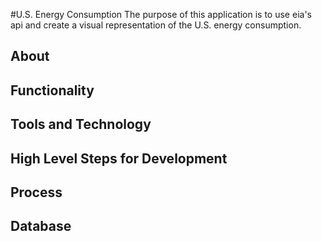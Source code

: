 #U.S. Energy Consumption
The purpose of this application is to use eia's api and create a visual 
representation of the U.S. energy consumption.

## About 

## Functionality 

## Tools and Technology

## High Level Steps for Development

## Process

## Database

